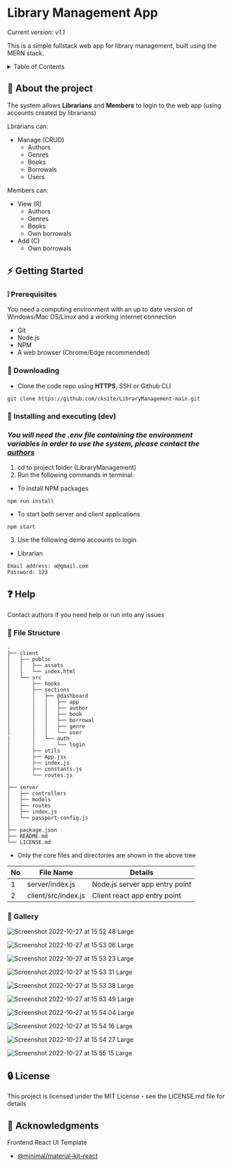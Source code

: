# Library Management App
_Current version: v1.1_

This is a simple fullstack web app for library management, built using the MERN stack.

<!-- TABLE OF CONTENTS -->

<details>
  <summary>Table of Contents</summary>
  <ol>
    <li>
      <a href="#-about-the-project">About the project</a>
      <ul>
        <li><a href="#built-with">Built With</a></li>
      </ul>
    </li>
    <li>
      <a href="#-getting-started">Getting Started</a>
      <ul>
        <li><a href="#-prerequisites">Prerequisites</a></li>
        <li><a href="#-downloading">Downloading</a></li>
        <li><a href="#-installing-and-executing-dev">Installing and executing (dev)</a></li>
      </ul>
    </li>
    <li><a href="#-help">Help</a></li>
    <li><a href="#-authors">Authors</a></li>
    <li><a href="#-file-structure">File Structure</a></li>
    <li><a href="#-gallery">Gallery</a></li>
    <li><a href="#-version-history">Version History</a></li>
    <li><a href="#-license">License</a></li>
    <li><a href="#-acknowledgments">Acknowledgments</a></li>
  </ol>
</details>

<!-- ABOUT THE PROJECT -->

## 🔰 About the project

The system allows **Librarians** and **Members** to login to the web app (using accounts created by librarians)

Lbrarians can:
- Manage (CRUD)
  - Authors
  - Genres
  - Books
  - Borrowals
  - Users

Members can:
- View (R)
  - Authors
  - Genres
  - Books
  - Own borrowals
- Add (C)
  - Own borrowals
  


<!-- GETTING STARTED -->

## ⚡ Getting Started

### ❕ Prerequisites
You need a computing environment with an up to date version of Windows/Mac OS/Linux and a working internet connection

* Git
* Node.js
* NPM
* A web browser (Chrome/Edge recommended)

### 🔻 Downloading

* Clone the code repo using **HTTPS**, SSH or Github CLI
```
git clone https://github.com/cksite/LibraryManagement-main.git
```

### 🚀 Installing and executing (dev)

### *You will need the .env file containing the environment variables in order to use the system, please contact the <a href="#-authors">authors</a>*

1. cd to project folder (LibraryManagement)
2. Run the following commands in terminal:
  - To install NPM packages
```
npm run install
```
  - To start both server and client applications
```
npm start
```

3. Use the following demo accounts to login
- Librarian
```
Email address: a@gmail.com
Password: 123
```


<!-- HELP -->

## ❓ Help

Contact authors if you need help or run into any issues


<!-- FILE STRUCTURE -->

###  📂 File Structure
```
.
├── client
│   ├── public
│   │   ├── assets
│   │   └── index.html
│   └── src
│       ├── hooks
│       ├── sections
│       │   ├── @dashboard
│       │   │   ├── app
│       │   │   ├── author
│       │   │   ├── book
│       │   │   ├── borrowal
│       │   │   ├── genre
│       │   │   └── user
|       │   └── auth
│       │       └── login
│       ├── utils
│       ├── App.jsx
│       ├── index.js
│       ├── constants.js
│       └── routes.js
│
├── server
│   ├── controllers
│   ├── models
│   ├── routes
│   ├── index.js
│   └── passport-config.js
│
├── package.json
├── README.md
└── LICENSE.md
```
* Only the core files and directories are shown in the above tree

| No |       File Name      |             Details             |
|----|----------------------|---------------------------------|
| 1  | server/index.js      | Node.js server app entry point  |
| 2  | client/src/index.js  | Client react app entry point    |

<!-- GALLERY -->

###  📸 Gallery

![Screenshot 2022-10-27 at 15 52 48 Large](https://user-images.githubusercontent.com/49369577/198261312-d21a461a-0dd9-46a8-897c-f8c06f76ef5a.jpeg)

![Screenshot 2022-10-27 at 15 53 06 Large](https://user-images.githubusercontent.com/49369577/198261409-31625ee5-b743-4360-a54a-8c2834a26f41.jpeg)

![Screenshot 2022-10-27 at 15 53 23 Large](https://user-images.githubusercontent.com/49369577/198261440-9c43f63e-9ba4-4f16-a552-9d210f40c8df.jpeg)

![Screenshot 2022-10-27 at 15 53 31 Large](https://user-images.githubusercontent.com/49369577/198261486-fd2f6bfa-955f-4cdc-9716-091d5ba027a9.jpeg)

![Screenshot 2022-10-27 at 15 53 38 Large](https://user-images.githubusercontent.com/49369577/198261620-a6669984-8a9a-4067-b9e8-e6f716d8f76b.jpeg)

![Screenshot 2022-10-27 at 15 53 49 Large](https://user-images.githubusercontent.com/49369577/198261666-b550362c-4e69-47f4-aaf2-1bbcb278d96e.jpeg)

![Screenshot 2022-10-27 at 15 54 04 Large](https://user-images.githubusercontent.com/49369577/198261690-4bc70865-4f25-403a-a2c2-a1f0192ab02a.jpeg)

![Screenshot 2022-10-27 at 15 54 16 Large](https://user-images.githubusercontent.com/49369577/198261718-67c1800e-549c-4fe3-9219-95bcaf5302c6.jpeg)

![Screenshot 2022-10-27 at 15 54 27 Large](https://user-images.githubusercontent.com/49369577/198261796-63cc2266-c59f-42ee-91aa-ea585df55fc2.jpeg)

![Screenshot 2022-10-27 at 15 55 15 Large](https://user-images.githubusercontent.com/49369577/198261821-d5e36256-552c-4664-8018-cf9269ae768d.jpeg)


<!-- VERSION HISTORY -->


    
<!-- LICENSE -->

## 🔒 License

This project is licensed under the MIT License - see the LICENSE.md file for details

<!-- ACKNOWLEDGEMENTS -->

## 🌟 Acknowledgments

Frontend React UI Template
* [@minimal/material-kit-react](https://mui.com/store/items/minimal-dashboard-free/)
